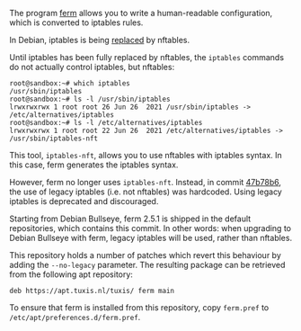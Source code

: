 The program [ferm](https://github.com/MaxKellermann/ferm) allows you to write a human-readable configuration, which is converted to iptables rules.

In Debian, iptables is being [replaced](https://wiki.debian.org/nftables#Should_I_replace_an_iptables_firewall_with_a_nftables_one.3F) by nftables.

Until iptables has been fully replaced by nftables, the `iptables` commands do not actually control iptables, but nftables:

```
root@sandbox:~# which iptables
/usr/sbin/iptables
root@sandbox:~# ls -l /usr/sbin/iptables
lrwxrwxrwx 1 root root 26 Jun 26  2021 /usr/sbin/iptables -> /etc/alternatives/iptables
root@sandbox:~# ls -l /etc/alternatives/iptables
lrwxrwxrwx 1 root root 22 Jun 26  2021 /etc/alternatives/iptables -> /usr/sbin/iptables-nft
```

This tool, `iptables-nft`, allows you to use nftables with iptables syntax. In this case, ferm generates the iptables syntax.

However, ferm no longer uses `iptables-nft`. Instead, in commit [47b78b6](https://github.com/MaxKellermann/ferm/commit/47b78b6), the use of legacy iptables (i.e. not nftables) was hardcoded. Using legacy iptables is deprecated and discouraged.

Starting from Debian Bullseye, ferm 2.5.1 is shipped in the default repositories, which contains this commit. In other words: when upgrading to Debian Bullseye with ferm, legacy iptables will be used, rather than nftables.

This repository holds a number of patches which revert this behaviour by adding the `--no-legacy` parameter. The resulting package can be retrieved from the following apt repository:

    deb https://apt.tuxis.nl/tuxis/ ferm main

To ensure that ferm is installed from this repository, copy `ferm.pref` to `/etc/apt/preferences.d/ferm.pref`.